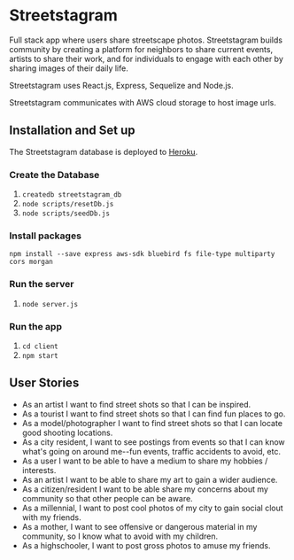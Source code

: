 # Streetstagram
Full stack app where users share streetscape photos. Streetstagram builds community by
creating a platform for neighbors to share current events, artists to share their work, and for individuals to engage with
each other by sharing images of their daily life.

Streetstagram uses React.js, Express, Sequelize and Node.js. 

Streetstagram communicates with AWS cloud storage to host image urls.

## Installation and Set up
The Streetstagram database is deployed to [Heroku](https://streetstagram.herokuapp.com/).

### Create the Database

1. `createdb streetstagram_db`
1. `node scripts/resetDb.js`
1. `node scripts/seedDb.js`

### Install packages
`npm install --save express aws-sdk bluebird fs file-type multiparty cors morgan`

### Run the server

1. `node server.js`

### Run the app

1. `cd client`
1. `npm start`


## User Stories
- As an artist I want to find street shots so that I can be inspired.  
- As a tourist I want to find street shots so that I can find fun places to go.
- As a model/photographer I want to find street shots so that I can locate good shooting locations.
- As a city resident, I want to see postings from events so that I can know what's going on around me--fun events, traffic 
accidents to avoid, etc.
- As a user I want to be able to have a medium to share my hobbies / interests.
- As an artist  I want to be able to share my art to gain a wider audience.
- As a citizen/resident  I want to be able share my concerns about my community so that other people can be aware.
- As a millennial, I want to post cool photos of my city to gain social clout with my friends.
- As a mother, I want to see offensive or dangerous material in my community, so I know what to avoid with my children.
- As a highschooler, I want to post gross photos to amuse my friends.
